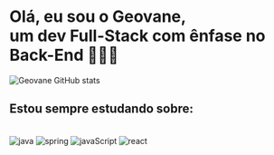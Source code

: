 # Olá, eu sou o Geovane,<br>um dev Full-Stack com ênfase no Back-End 👨‍💻🚀


![Geovane GitHub stats](https://github-readme-stats.vercel.app/api?username=Geovanej7&show_icons=true&theme=dark)        

## Estou sempre estudando sobre:

<div style="display: inline_block"><br/>
<img align="center" alt="java" src= "https://img.shields.io/badge/Java-ED8B00?style=for-the-badge&logo=openjdk&logoColor=white" />
<img align="center" alt="spring" src= "https://img.shields.io/badge/Spring-6DB33F?style=for-the-badge&logo=spring&logoColor=white" />
<img align="center" alt="javaScript" src="https://img.shields.io/badge/JavaScript-323330?style=for-the-badge&logo=javascript&logoColor=F7DF1E"/>    
<img align="center" alt="react" src= "https://img.shields.io/badge/React-20232A?style=for-the-badge&logo=react&logoColor=61DAFB" />
</div>
